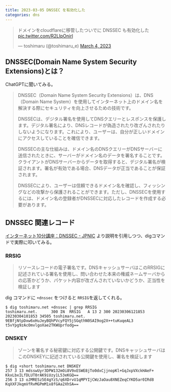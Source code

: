 ```yaml
---
title: 2023-03-05 DNSSEC を有効化した
categories: dns
---
```


<blockquote class="twitter-tweet"><p lang="ja" dir="ltr">ドメインをcloudflareに移管したついでに DNSSEC も有効化した <a href="https://t.co/R2LIpOnirl">pic.twitter.com/R2LIpOnirl</a></p>&mdash; toshimaru (@toshimaru_e) <a href="https://twitter.com/toshimaru_e/status/1632066881497735169?ref_src=twsrc%5Etfw">March 4, 2023</a></blockquote> <script async src="https://platform.twitter.com/widgets.js" charset="utf-8"></script>

## DNSSEC(Domain Name System Security Extensions)とは？

ChatGPTに聞いてみる。

> DNSSEC（Domain Name System Security Extensions）は、DNS（Domain Name System）を使用してインターネット上のドメイン名を解決する際にセキュリティを向上させるための技術です。
> 
> DNSSECは、デジタル署名を使用してDNSクエリーとレスポンスを保護します。デジタル署名により、DNSレコードが偽造されたり改ざんされたりしないようになります。これにより、ユーザーは、自分が正しいドメインにアクセスしていることを確信できます。
> 
> DNSSECの主な仕組みは、ドメイン名のDNSクエリーがDNSサーバーに送信されたときに、サーバーがドメイン名のデータを署名することです。クライアントがDNSサーバーからデータを取得すると、デジタル署名が検証されます。署名が有効である場合、DNSデータが正当であることが保証されます。
> 
> DNSSECにより、ユーザーは信頼できるドメイン名を確認し、フィッシングなどの攻撃から保護されることができます。ただし、DNSSECを使用するには、ドメイン名の登録者がDNSSECに対応したレコードを作成する必要があります。

## DNSSEC 関連レコード

[インターネット10分講座：DNSSEC - JPNIC](https://www.nic.ad.jp/ja/newsletter/No43/0800.html) より説明を引用しつつ、digコマンドで実際に叩いてみる。

### RRSIG

> リソースレコードの電子署名です。DNSキャッシュサーバはこのRRSIGに記述されている署名を使用し、問い合わせた本来の権威ネームサーバからの応答かどうか、パケット内容が改ざんされていないかどうか、正当性を検証します

dig コマンドに `+dnssec` をつけると `RRSIG`を返してくれる。

```console
$ dig toshimaru.net +dnssec | grep RRSIG
toshimaru.net.		300	IN	RRSIG	A 13 2 300 20230306121853 20230304101853 34505 toshimaru.net. 9EBfjNtpDxw6xHuJeyBQhPVcyFQY5jSGqthN0SAI9og2X++tuKuqeAL3 t5vYpg9zAcOmvlgoXae2TKWUprfodg==
```

### DNSKEY

> ゾーンを署名する秘密鍵に対応する公開鍵です。DNSキャッシュサーバはこのDNSKEYに記述されている公開鍵を使用し、署名を検証します

```console
$ dig +short toshimaru.net DNSKEY
257 3 13 mdsswUyr3DPW132mOi8V9xESWE8jTo0dxCjjnopKl+GqJxpVXckHAeF+ KkxLbxILfDLUT0rAK9iUzy1L53eKGQ==
256 3 13 oJMRESz5E4gYzS/q6XDrvU1qMPYIjCWzJaOau8XNEZeqCYKD5ar0IRd8 KqXXFJkqmVfRvMGPmM1x8fGAa2XhSA==
```
